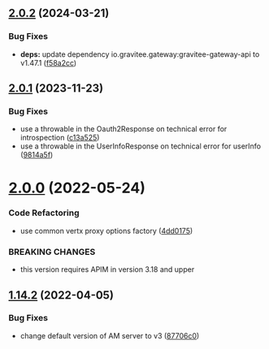 ## [2.0.2](https://github.com/gravitee-io/gravitee-resource-oauth2-provider-am/compare/2.0.1...2.0.2) (2024-03-21)


### Bug Fixes

* **deps:** update dependency io.gravitee.gateway:gravitee-gateway-api to v1.47.1 ([f58a2cc](https://github.com/gravitee-io/gravitee-resource-oauth2-provider-am/commit/f58a2cc6e015d69b65370ecc8ef746bee67a3246))

## [2.0.1](https://github.com/gravitee-io/gravitee-resource-oauth2-provider-am/compare/2.0.0...2.0.1) (2023-11-23)


### Bug Fixes

* use a throwable in the Oauth2Response on technical error for introspection ([c13a525](https://github.com/gravitee-io/gravitee-resource-oauth2-provider-am/commit/c13a52541dc4185a017c7cda39a53d1616a5329a))
* use a throwable in the UserInfoResponse on technical error for userInfo ([9814a5f](https://github.com/gravitee-io/gravitee-resource-oauth2-provider-am/commit/9814a5f6720fdf179f9098d11a5a1762fdc652ff))

# [2.0.0](https://github.com/gravitee-io/gravitee-resource-oauth2-provider-am/compare/1.14.2...2.0.0) (2022-05-24)


### Code Refactoring

* use common vertx proxy options factory ([4dd0175](https://github.com/gravitee-io/gravitee-resource-oauth2-provider-am/commit/4dd01756f92c044e6e3d76a403fb0b0d7c78dc2d))


### BREAKING CHANGES

* this version requires APIM in version 3.18 and upper

## [1.14.2](https://github.com/gravitee-io/gravitee-resource-oauth2-provider-am/compare/1.14.1...1.14.2) (2022-04-05)


### Bug Fixes

* change default version of AM server to v3 ([87706c0](https://github.com/gravitee-io/gravitee-resource-oauth2-provider-am/commit/87706c01a5064ded6a30fe1a1999464bc5e9f958))
